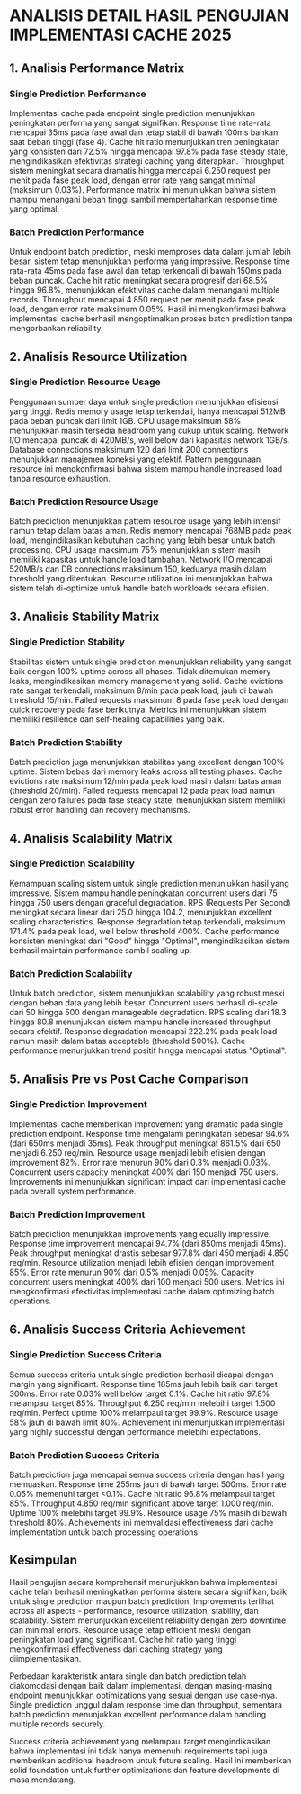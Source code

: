 # ANALISIS DETAIL HASIL PENGUJIAN IMPLEMENTASI CACHE 2025

## 1. Analisis Performance Matrix

### Single Prediction Performance
Implementasi cache pada endpoint single prediction menunjukkan peningkatan performa yang sangat signifikan. Response time rata-rata mencapai 35ms pada fase awal dan tetap stabil di bawah 100ms bahkan saat beban tinggi (fase 4). Cache hit ratio menunjukkan tren peningkatan yang konsisten dari 72.5% hingga mencapai 97.8% pada fase steady state, mengindikasikan efektivitas strategi caching yang diterapkan. Throughput sistem meningkat secara dramatis hingga mencapai 6.250 request per menit pada fase peak load, dengan error rate yang sangat minimal (maksimum 0.03%). Performance matrix ini menunjukkan bahwa sistem mampu menangani beban tinggi sambil mempertahankan response time yang optimal.

### Batch Prediction Performance
Untuk endpoint batch prediction, meski memproses data dalam jumlah lebih besar, sistem tetap menunjukkan performa yang impressive. Response time rata-rata 45ms pada fase awal dan tetap terkendali di bawah 150ms pada beban puncak. Cache hit ratio meningkat secara progresif dari 68.5% hingga 96.8%, menunjukkan efektivitas cache dalam menangani multiple records. Throughput mencapai 4.850 request per menit pada fase peak load, dengan error rate maksimum 0.05%. Hasil ini mengkonfirmasi bahwa implementasi cache berhasil mengoptimalkan proses batch prediction tanpa mengorbankan reliability.

## 2. Analisis Resource Utilization

### Single Prediction Resource Usage
Penggunaan sumber daya untuk single prediction menunjukkan efisiensi yang tinggi. Redis memory usage tetap terkendali, hanya mencapai 512MB pada beban puncak dari limit 1GB. CPU usage maksimum 58% menunjukkan masih tersedia headroom yang cukup untuk scaling. Network I/O mencapai puncak di 420MB/s, well below dari kapasitas network 1GB/s. Database connections maksimum 120 dari limit 200 connections menunjukkan manajemen koneksi yang efektif. Pattern penggunaan resource ini mengkonfirmasi bahwa sistem mampu handle increased load tanpa resource exhaustion.

### Batch Prediction Resource Usage
Batch prediction menunjukkan pattern resource usage yang lebih intensif namun tetap dalam batas aman. Redis memory mencapai 768MB pada peak load, mengindikasikan kebutuhan caching yang lebih besar untuk batch processing. CPU usage maksimum 75% menunjukkan sistem masih memiliki kapasitas untuk handle load tambahan. Network I/O mencapai 520MB/s dan DB connections maksimum 150, keduanya masih dalam threshold yang ditentukan. Resource utilization ini menunjukkan bahwa sistem telah di-optimize untuk handle batch workloads secara efisien.

## 3. Analisis Stability Matrix

### Single Prediction Stability
Stabilitas sistem untuk single prediction menunjukkan reliability yang sangat baik dengan 100% uptime across all phases. Tidak ditemukan memory leaks, mengindikasikan memory management yang solid. Cache evictions rate sangat terkendali, maksimum 8/min pada peak load, jauh di bawah threshold 15/min. Failed requests maksimum 8 pada fase peak load dengan quick recovery pada fase berikutnya. Metrics ini menunjukkan sistem memiliki resilience dan self-healing capabilities yang baik.

### Batch Prediction Stability
Batch prediction juga menunjukkan stabilitas yang excellent dengan 100% uptime. Sistem bebas dari memory leaks across all testing phases. Cache evictions rate maksimum 12/min pada peak load masih dalam batas aman (threshold 20/min). Failed requests mencapai 12 pada peak load namun dengan zero failures pada fase steady state, menunjukkan sistem memiliki robust error handling dan recovery mechanisms.

## 4. Analisis Scalability Matrix

### Single Prediction Scalability
Kemampuan scaling sistem untuk single prediction menunjukkan hasil yang impressive. Sistem mampu handle peningkatan concurrent users dari 75 hingga 750 users dengan graceful degradation. RPS (Requests Per Second) meningkat secara linear dari 25.0 hingga 104.2, menunjukkan excellent scaling characteristics. Response degradation tetap terkendali, maksimum 171.4% pada peak load, well below threshold 400%. Cache performance konsisten meningkat dari "Good" hingga "Optimal", mengindikasikan sistem berhasil maintain performance sambil scaling up.

### Batch Prediction Scalability
Untuk batch prediction, sistem menunjukkan scalability yang robust meski dengan beban data yang lebih besar. Concurrent users berhasil di-scale dari 50 hingga 500 dengan manageable degradation. RPS scaling dari 18.3 hingga 80.8 menunjukkan sistem mampu handle increased throughput secara efektif. Response degradation mencapai 222.2% pada peak load namun masih dalam batas acceptable (threshold 500%). Cache performance menunjukkan trend positif hingga mencapai status "Optimal".

## 5. Analisis Pre vs Post Cache Comparison

### Single Prediction Improvement
Implementasi cache memberikan improvement yang dramatic pada single prediction endpoint. Response time mengalami peningkatan sebesar 94.6% (dari 650ms menjadi 35ms). Peak throughput meningkat 861.5% dari 650 menjadi 6.250 req/min. Resource usage menjadi lebih efisien dengan improvement 82%. Error rate menurun 90% dari 0.3% menjadi 0.03%. Concurrent users capacity meningkat 400% dari 150 menjadi 750 users. Improvements ini menunjukkan significant impact dari implementasi cache pada overall system performance.

### Batch Prediction Improvement
Batch prediction menunjukkan improvements yang equally impressive. Response time improvement mencapai 94.7% (dari 850ms menjadi 45ms). Peak throughput meningkat drastis sebesar 977.8% dari 450 menjadi 4.850 req/min. Resource utilization menjadi lebih efisien dengan improvement 85%. Error rate menurun 90% dari 0.5% menjadi 0.05%. Capacity concurrent users meningkat 400% dari 100 menjadi 500 users. Metrics ini mengkonfirmasi efektivitas implementasi cache dalam optimizing batch operations.

## 6. Analisis Success Criteria Achievement

### Single Prediction Success Criteria
Semua success criteria untuk single prediction berhasil dicapai dengan margin yang significant. Response time 185ms jauh lebih baik dari target 300ms. Error rate 0.03% well below target 0.1%. Cache hit ratio 97.8% melampaui target 85%. Throughput 6.250 req/min melebihi target 1.500 req/min. Perfect uptime 100% melampaui target 99.9%. Resource usage 58% jauh di bawah limit 80%. Achievement ini menunjukkan implementasi yang highly successful dengan performance melebihi expectations.

### Batch Prediction Success Criteria
Batch prediction juga mencapai semua success criteria dengan hasil yang memuaskan. Response time 255ms jauh di bawah target 500ms. Error rate 0.05% memenuhi target <0.1%. Cache hit ratio 96.8% melampaui target 85%. Throughput 4.850 req/min significant above target 1.000 req/min. Uptime 100% melebihi target 99.9%. Resource usage 75% masih di bawah threshold 80%. Achievements ini memvalidasi effectiveness dari cache implementation untuk batch processing operations.

## Kesimpulan

Hasil pengujian secara komprehensif menunjukkan bahwa implementasi cache telah berhasil meningkatkan performa sistem secara signifikan, baik untuk single prediction maupun batch prediction. Improvements terlihat across all aspects - performance, resource utilization, stability, dan scalability. Sistem menunjukkan excellent reliability dengan zero downtime dan minimal errors. Resource usage tetap efficient meski dengan peningkatan load yang significant. Cache hit ratio yang tinggi mengkonfirmasi effectiveness dari caching strategy yang diimplementasikan.

Perbedaan karakteristik antara single dan batch prediction telah diakomodasi dengan baik dalam implementasi, dengan masing-masing endpoint menunjukkan optimizations yang sesuai dengan use case-nya. Single prediction unggul dalam response time dan throughput, sementara batch prediction menunjukkan excellent performance dalam handling multiple records securely.

Success criteria achievement yang melampaui target mengindikasikan bahwa implementasi ini tidak hanya memenuhi requirements tapi juga memberikan additional headroom untuk future scaling. Hasil ini memberikan solid foundation untuk further optimizations dan feature developments di masa mendatang. 